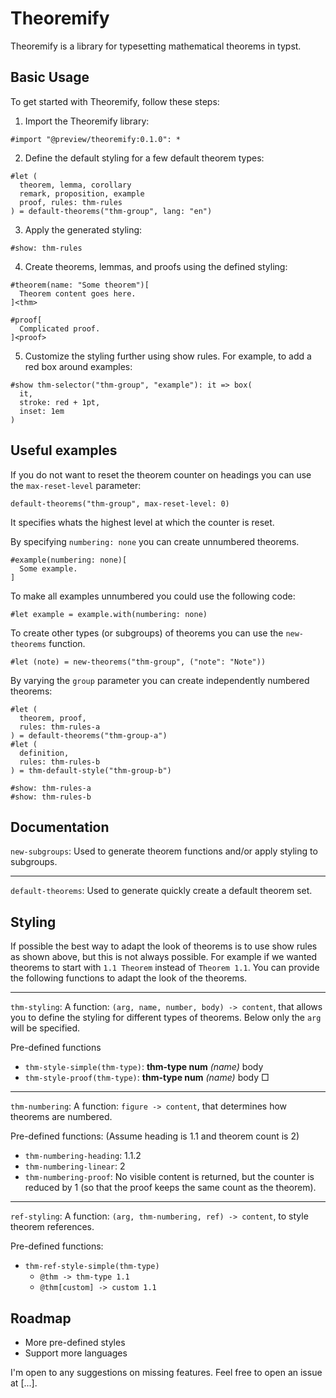 # Theoremify

Theoremify is a library for typesetting mathematical
theorems in typst.

## Basic Usage

To get started with Theoremify, follow these steps:

1. Import the Theoremify library:
```typst
#import "@preview/theoremify:0.1.0": *
```

2. Define the default styling for a few default theorem types:
```typst
#let (
  theorem, lemma, corollary
  remark, proposition, example
  proof, rules: thm-rules
) = default-theorems("thm-group", lang: "en")
```

3. Apply the generated styling:
```typst
#show: thm-rules
```

4. Create theorems, lemmas, and proofs using the defined styling:
```typst
#theorem(name: "Some theorem")[
  Theorem content goes here.
]<thm>

#proof[
  Complicated proof.
]<proof>
```

5. Customize the styling further using show rules. For example, to add a red box around examples:
```
#show thm-selector("thm-group", "example"): it => box(
  it,
  stroke: red + 1pt,
  inset: 1em
)
```

## Useful examples

If you do not want to reset the theorem counter on headings
you can use the `max-reset-level` parameter:

```typst
default-theorems("thm-group", max-reset-level: 0)
```

It specifies whats the highest level at which the counter is reset.

By specifying `numbering: none` you can create unnumbered
theorems.

```typst
#example(numbering: none)[
  Some example.
]
```

To make all examples unnumbered you could use the following code:

```typst
#let example = example.with(numbering: none)
```

To create other types (or subgroups) of theorems you can use the
`new-theorems` function.

```typst
#let (note) = new-theorems("thm-group", ("note": "Note"))
```

By varying the `group` parameter you can create independently numbered theorems:

```typst
#let (
  theorem, proof,
  rules: thm-rules-a
) = default-theorems("thm-group-a")
#let (
  definition,
  rules: thm-rules-b
) = thm-default-style("thm-group-b")

#show: thm-rules-a
#show: thm-rules-b
```

## Documentation

<!-- There is only one function that was not mentioned yet.

`thm-group-styling`: Used to apply a base styling to the
theorem group.

It takes a `group` identifier and optional
styling parameters `thm-styling`, `thm-numbering`, `ref-styling`
and `max-reset-level`.
The `max-reset-level` parameter specifies up to what heading level
the group counter is reset. The other parameters will be explained 
below. Returns a function which applies the specified styling to its
content.

--- -->

`new-subgroups`: Used to generate theorem functions and/or apply
styling to subgroups.

<!-- It also takes a `group` and optional styling
parameters `thm-styling`, `thm-numbering`, `ref-styling`.
But there is also the `subgroup-map` parameter, which
should specify a map `(group-id: arg)`. Then `arg` will be
passed to `thm-styling`. -->

---

`default-theorems`: Used to generate quickly create a default theorem set.

<!-- Also takes `group`, `thm-styling`, `thm-numbering`,
`ref-styling` and `max-reset-level`. There is a special `proof-styling`
parameter which will be only be applied to proofs. The `lang` parameter
is used to specify the display language of the theorems. -->

## Styling
If possible the best way to adapt the look of theorems is to use show
rules as shown above, but this is not always possible.
For example if we wanted theorems to start
with `1.1 Theorem` instead of `Theorem 1.1`.
You can provide the following functions to adapt the look of the theorems.

----
`thm-styling`: A function: `(arg, name, number, body) -> content`, that
allows you to define the styling for different types of theorems.
Below only the `arg` will be specified.

Pre-defined functions
- `thm-style-simple(thm-type)`: **thm-type num** _(name)_ body
- `thm-style-proof(thm-type)`: **thm-type num** _(name)_ body □

---

`thm-numbering`: A function: `figure -> content`, that determines how
theorems are numbered.

Pre-defined functions: (Assume heading is 1.1 and theorem count is 2)
- `thm-numbering-heading`: 1.1.2
- `thm-numbering-linear`: 2
- `thm-numbering-proof`: No visible content is returned, but the
counter is reduced by 1 (so that the proof keeps the same count as
the theorem).

---

`ref-styling`: A function: `(arg, thm-numbering, ref) -> content`, to style
theorem references.

Pre-defined functions:
- `thm-ref-style-simple(thm-type)`
  - `@thm -> thm-type 1.1`
  - `@thm[custom] -> custom 1.1`

## Roadmap

- More pre-defined styles
- Support more languages

I'm open to any suggestions on missing features.
Feel free to open an issue at [...].
